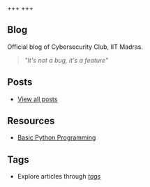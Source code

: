 +++
+++

## Blog

Official blog of Cybersecurity Club, IIT Madras.

> *"It's not a bug, it's a feature"*

## Posts

- [View all posts](./posts)

## Resources

- [Basic Python Programming](./resources/resource1)

## Tags

- Explore articles through *[tags](/blog/tags)*   







